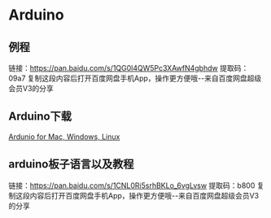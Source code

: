 # Arduino
## 例程
链接：https://pan.baidu.com/s/1QG0l4QW5Pc3XAwfN4gbhdw 
提取码：09a7 
复制这段内容后打开百度网盘手机App，操作更方便哦--来自百度网盘超级会员V3的分享
## Arduino下载
[Ardunio for Mac, Windows, Linux](https://www.arduino.cc/en/Main/Software?setlang=cn)
## arduino板子语言以及教程
链接：https://pan.baidu.com/s/1CNL0Ri5srhBKLo_6vgLvsw 
提取码：b800 
复制这段内容后打开百度网盘手机App，操作更方便哦--来自百度网盘超级会员V3的分享
